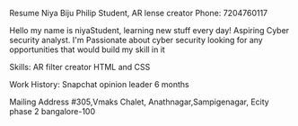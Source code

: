 Resume
Niya Biju Philip
Student, AR lense creator 
Phone: 7204760117


Hello my name is niyaStudent, learning new stuff every day! Aspiring Cyber security 
analyst. I'm Passionate about cyber security looking for any opportunities 
that would build my skill in it


Skills:
AR filter creator
HTML and CSS

Work History:
Snapchat opinion leader
6 months

Mailing Address
#305,Vmaks Chalet, Anathnagar,Sampigenagar, Ecity phase 2
bangalore-100


